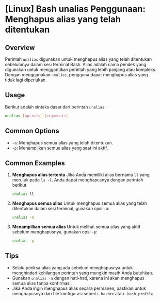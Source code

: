 # [Linux] Bash unalias Penggunaan: Menghapus alias yang telah ditentukan

## Overview
Perintah `unalias` digunakan untuk menghapus alias yang telah ditentukan sebelumnya dalam sesi terminal Bash. Alias adalah nama pendek yang digunakan untuk menggantikan perintah yang lebih panjang atau kompleks. Dengan menggunakan `unalias`, pengguna dapat menghapus alias yang tidak lagi diperlukan.

## Usage
Berikut adalah sintaks dasar dari perintah `unalias`:

```bash
unalias [options] [arguments]
```

## Common Options
- `-a`: Menghapus semua alias yang telah ditentukan.
- `-p`: Menampilkan semua alias yang saat ini aktif.

## Common Examples

1. **Menghapus alias tertentu**
   Jika Anda memiliki alias bernama `ll` yang merujuk pada `ls -l`, Anda dapat menghapusnya dengan perintah berikut:
   ```bash
   unalias ll
   ```

2. **Menghapus semua alias**
   Untuk menghapus semua alias yang telah ditentukan dalam sesi terminal, gunakan opsi `-a`:
   ```bash
   unalias -a
   ```

3. **Menampilkan semua alias**
   Untuk melihat semua alias yang aktif sebelum menghapusnya, gunakan opsi `-p`:
   ```bash
   unalias -p
   ```

## Tips
- Selalu periksa alias yang ada sebelum menghapusnya untuk menghindari kehilangan perintah yang mungkin masih Anda butuhkan.
- Gunakan `unalias -a` dengan hati-hati, karena ini akan menghapus semua alias tanpa konfirmasi.
- Jika Anda ingin menghapus alias secara permanen, pastikan untuk menghapusnya dari file konfigurasi seperti `.bashrc` atau `.bash_profile`.